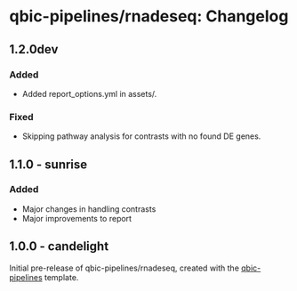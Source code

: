 # qbic-pipelines/rnadeseq: Changelog

## 1.2.0dev

### Added

- Added report_options.yml in assets/.

### Fixed

- Skipping pathway analysis for contrasts with no found DE genes.

## 1.1.0 - sunrise

### Added

- Major changes in handling contrasts
- Major improvements to report

## 1.0.0 - candelight

Initial pre-release of qbic-pipelines/rnadeseq, created with the [qbic-pipelines](http://nf-co.re/) template.
